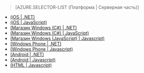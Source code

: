 > [AZURE.SELECTOR-LIST (Платформа | Серверная часть)]
- [(iOS | .NET)](mobile-services-dotnet-backend-ios-call-custom-api.md)
- [(iOS | JavaScript)](mobile-services-ios-call-custom-api.md)
- [(Магазин Windows (C#) | .NET)](mobile-services-dotnet-backend-windows-store-dotnet-call-custom-api.md)
- [(Магазин Windows (C#) | JavaScript)](mobile-services-windows-store-dotnet-call-custom-api.md)
- [(Магазин Windows (JavaScript) | Javascript)](mobile-services-windows-store-javascript-call-custom-api.md)
- [(Windows Phone | .NET)](mobile-services-dotnet-backend-windows-phone-call-custom-api.md)
- [(Windows Phone | Javascript)](mobile-services-windows-phone-call-custom-api.md)
- [(Android | .NET)](mobile-services-dotnet-backend-android-call-custom-api.md)
- [(Android | Javascript)](mobile-services-android-call-custom-api.md)
- [(HTML | Javascript)](mobile-services-html-call-custom-api.md)

<!--HONumber=47-->
